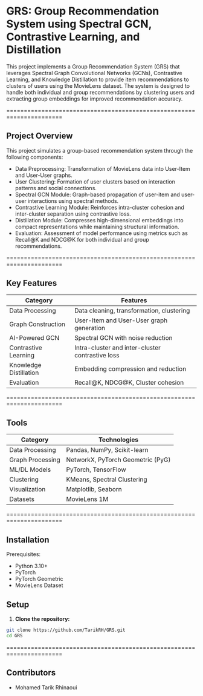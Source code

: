 # **GRS: Group Recommendation System using Spectral GCN, Contrastive Learning, and Distillation**

This project implements a Group Recommendation System (GRS) that leverages Spectral Graph Convolutional Networks (GCNs), Contrastive Learning, and Knowledge Distillation to provide item recommendations to clusters of users using the MovieLens dataset. The system is designed to handle both individual and group recommendations by clustering users and extracting group embeddings for improved recommendation accuracy.

======================================================================

## **Project Overview**

This project simulates a group-based recommendation system through the following components:

- Data Preprocessing: Transformation of MovieLens data into User-Item and User-User graphs.  
- User Clustering: Formation of user clusters based on interaction patterns and social connections.  
- Spectral GCN Module: Graph-based propagation of user-item and user-user interactions using spectral methods.  
- Contrastive Learning Module: Reinforces intra-cluster cohesion and inter-cluster separation using contrastive loss.  
- Distillation Module: Compresses high-dimensional embeddings into compact representations while maintaining structural information.  
- Evaluation: Assessment of model performance using metrics such as Recall@K and NDCG@K for both individual and group recommendations.

======================================================================
## **Key Features**

| Category             | Features                                        |
|----------------------|-------------------------------------------------|
| Data Processing      | Data cleaning, transformation, clustering      |
| Graph Construction   | User-Item and User-User graph generation       |
| AI-Powered GCN       | Spectral GCN with noise reduction              |
| Contrastive Learning | Intra-cluster and inter-cluster contrastive loss |
| Knowledge Distillation | Embedding compression and reduction         |
| Evaluation           | Recall@K, NDCG@K, Cluster cohesion             |


======================================================================
## **Tools**

| Category         | Technologies                       |
|------------------|------------------------------------|
| Data Processing  | Pandas, NumPy, Scikit-learn        |
| Graph Processing | NetworkX, PyTorch Geometric (PyG)  |
| ML/DL Models     | PyTorch, TensorFlow                |
| Clustering       | KMeans, Spectral Clustering        |
| Visualization    | Matplotlib, Seaborn                |
| Datasets         | MovieLens 1M                       |

======================================================================
## **Installation**

Prerequisites:

- Python 3.10+  
- PyTorch  
- PyTorch Geometric  
- MovieLens Dataset  

## **Setup**

1. **Clone the repository:**

```bash
git clone https://github.com/TarikRH/GRS.git  
cd GRS  
```

======================================================================
## **Contributors**

- Mohamed Tarik Rhinaoui  


